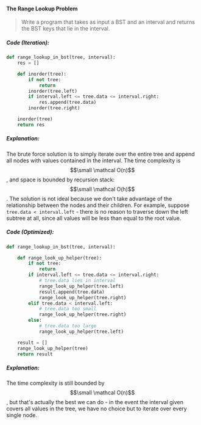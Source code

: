 #### The Range Lookup Problem

> Write a program that takes as input a BST and an interval and returns the BST keys that lie in the interval.

##### Code \(Iteration\):

```py
def range_lookup_in_bst(tree, interval):
    res = []

    def inorder(tree):
        if not tree:
            return
        inorder(tree.left)
        if interval.left <= tree.data <= interval.right:
            res.append(tree.data)
        inorder(tree.right)

    inorder(tree)
    return res
```

##### Explanation:

The brute force solution is to simply iterate over the entire tree and append all nodes with values contained in the interval. The time complexity is $$\small \mathcal O(n)$$, and space is bounded by recursion stack: $$\small \mathcal O(h)$$. The solution is not ideal because we don't take advantage of the relationship between the nodes and their children. For example, suppose `tree.data < interval.left` - there is no reason to traverse down the left subtree at all, since all values will be less than equal to the root value. 

##### Code \(Optimized\):

```py
def range_lookup_in_bst(tree, interval):

    def range_look_up_helper(tree):
        if not tree:
            return
        if interval.left <= tree.data <= interval.right:
            # tree.data lies in interval
            range_look_up_helper(tree.left)
            result.append(tree.data)
            range_look_up_helper(tree.right)
        elif tree.data < interval.left:
            # tree.data too small
            range_look_up_helper(tree.right)
        else:
            # tree.data too large
            range_look_up_helper(tree.left)

    result = []
    range_look_up_helper(tree)
    return result
```

##### Explanation:

The time complexity is still bounded by $$\small \mathcal O(n)$$, but that's actually the best we can do - in the event the interval given covers all values in the tree, we have no choice but to iterate over every single node. 

